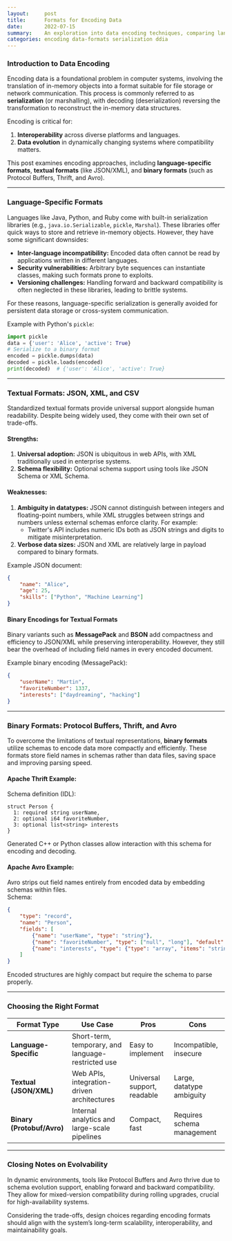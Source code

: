 ```yaml
---
layout:     post    
title:      Formats for Encoding Data  
date:       2022-07-15   
summary:    An exploration into data encoding techniques, comparing language-specific, textual, and binary formats for effective data exchange across systems.    
categories: encoding data-formats serialization ddia
---
```


### **Introduction to Data Encoding**
Encoding data is a foundational problem in computer systems, involving the translation of in-memory objects into a format suitable for file storage or network communication. This process is commonly referred to as **serialization** (or marshalling), with decoding (deserialization) reversing the transformation to reconstruct the in-memory data structures.

Encoding is critical for:
1. **Interoperability** across diverse platforms and languages.
2. **Data evolution** in dynamically changing systems where compatibility matters.

This post examines encoding approaches, including **language-specific formats**, **textual formats** (like JSON/XML), and **binary formats** (such as Protocol Buffers, Thrift, and Avro).
   
---

### **Language-Specific Formats**
Languages like Java, Python, and Ruby come with built-in serialization libraries (e.g., `java.io.Serializable`, `pickle`, `Marshal`). These libraries offer quick ways to store and retrieve in-memory objects. However, they have some significant downsides:
- **Inter-language incompatibility:** Encoded data often cannot be read by applications written in different languages.
- **Security vulnerabilities:** Arbitrary byte sequences can instantiate classes, making such formats prone to exploits.
- **Versioning challenges:** Handling forward and backward compatibility is often neglected in these libraries, leading to brittle systems.

For these reasons, language-specific serialization is generally avoided for persistent data storage or cross-system communication.

Example with Python's `pickle`:
```python  
import pickle  
data = {'user': 'Alice', 'active': True}  
# Serialize to a binary format  
encoded = pickle.dumps(data)  
decoded = pickle.loads(encoded)  
print(decoded)  # {'user': 'Alice', 'active': True}  
```  
   
---

### **Textual Formats: JSON, XML, and CSV**
Standardized textual formats provide universal support alongside human readability. Despite being widely used, they come with their own set of trade-offs.

#### Strengths:
1. **Universal adoption:** JSON is ubiquitous in web APIs, with XML traditionally used in enterprise systems.
2. **Schema flexibility:** Optional schema support using tools like JSON Schema or XML Schema.

#### Weaknesses:
1. **Ambiguity in datatypes:** JSON cannot distinguish between integers and floating-point numbers, while XML struggles between strings and numbers unless external schemas enforce clarity. For example:
    - Twitter's API includes numeric IDs both as JSON strings and digits to mitigate misinterpretation.
2. **Verbose data sizes:** JSON and XML are relatively large in payload compared to binary formats.

Example JSON document:
```json  
{  
    "name": "Alice",  
    "age": 25,  
    "skills": ["Python", "Machine Learning"]  
}  
```  

#### Binary Encodings for Textual Formats
Binary variants such as **MessagePack** and **BSON** add compactness and efficiency to JSON/XML while preserving interoperability. However, they still bear the overhead of including field names in every encoded document.

Example binary encoding (MessagePack):
```json  
{  
    "userName": "Martin",  
    "favoriteNumber": 1337,  
    "interests": ["daydreaming", "hacking"]  
}  
```  
   
---

### **Binary Formats: Protocol Buffers, Thrift, and Avro**
To overcome the limitations of textual representations, **binary formats** utilize schemas to encode data more compactly and efficiently. These formats store field names in schemas rather than data files, saving space and improving parsing speed.

#### **Apache Thrift** Example:
Schema definition (IDL):
```thrift  
struct Person {  
  1: required string userName,  
  2: optional i64 favoriteNumber,  
  3: optional list<string> interests  
}  
```  

Generated C++ or Python classes allow interaction with this schema for encoding and decoding.

#### **Apache Avro** Example:
Avro strips out field names entirely from encoded data by embedding schemas within files.  
Schema:
```json  
{  
    "type": "record",  
    "name": "Person",  
    "fields": [  
        {"name": "userName", "type": "string"},  
        {"name": "favoriteNumber", "type": ["null", "long"], "default": null},  
        {"name": "interests", "type": {"type": "array", "items": "string"}}  
    ]  
}  
```  
Encoded structures are highly compact but require the schema to parse properly.
   
---

### **Choosing the Right Format**
| **Format Type**          | **Use Case**                                        | **Pros**                    | **Cons**                   |  
|---------------------------|----------------------------------------------------|-----------------------------|----------------------------|  
| **Language-Specific**     | Short-term, temporary, and language-restricted use | Easy to implement           | Incompatible, insecure     |  
| **Textual (JSON/XML)**    | Web APIs, integration-driven architectures         | Universal support, readable | Large, datatype ambiguity  |  
| **Binary (Protobuf/Avro)**| Internal analytics and large-scale pipelines       | Compact, fast               | Requires schema management |  
   
---

### **Closing Notes on Evolvability**
In dynamic environments, tools like Protocol Buffers and Avro thrive due to schema evolution support, enabling forward and backward compatibility. They allow for mixed-version compatibility during rolling upgrades, crucial for high-availability systems.

Considering the trade-offs, design choices regarding encoding formats should align with the system’s long-term scalability, interoperability, and maintainability goals.
```